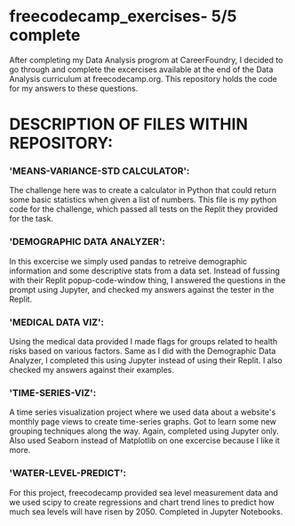 # freecodecamp_exercises- 5/5 complete
After completing my Data Analysis progrom at CareerFoundry, I decided to go through and complete the excercises available at the end of the Data Analysis curriculum at freecodecamp.org. This repository holds the code for my answers to these questions. 


# DESCRIPTION OF FILES WITHIN REPOSITORY:

### 'MEANS-VARIANCE-STD CALCULATOR':
The challenge here was to create a calculator in Python that could return some basic statistics when given a list of numbers. This file is my python code for the challenge, which passed all tests on the Replit they provided for the task.

### 'DEMOGRAPHIC DATA ANALYZER':
In this excercise we simply used pandas to retreive demographic information and some descriptive stats from a data set. Instead of fussing with their Replit popup-code-window thing, I answered the questions in the prompt using Jupyter, and checked my answers against the tester in the Replit.

### 'MEDICAL DATA VIZ':
Using the medical data provided I made flags for groups related to health risks based on various factors. Same as I did with the Demographic Data Analyzer, I completed this using Jupyter instead of using their Replit. I also checked my answers against their examples.

### 'TIME-SERIES-VIZ':
A time series visualization project where we used data about a website's monthly page views to create time-series graphs. Got to learn some new grouping techniques along the way. Again, completed using Jupyter only. Also used Seaborn instead of Matplotlib on one excercise because I like it more. 

### 'WATER-LEVEL-PREDICT':
For this project, freecodecamp provided sea level measurement data and we used scipy to create regressions and chart trend lines to predict how much sea levels will have risen by 2050. Completed in Jupyter Notebooks. 
